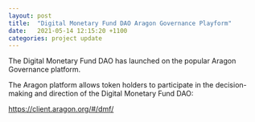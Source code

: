 ```yaml
---
layout: post
title:  "Digital Monetary Fund DAO Aragon Governance Playform"
date:   2021-05-14 12:15:20 +1100
categories: project update
---
```


The Digital Monetary Fund DAO has launched on the popular Aragon Governance platform.

The Aragon platform allows token holders to participate in the decision-making and direction of the Digital Monetary Fund DAO:

<a href="https://client.aragon.org/#/dmf/" target="_blank">https://client.aragon.org/#/dmf/</a>

